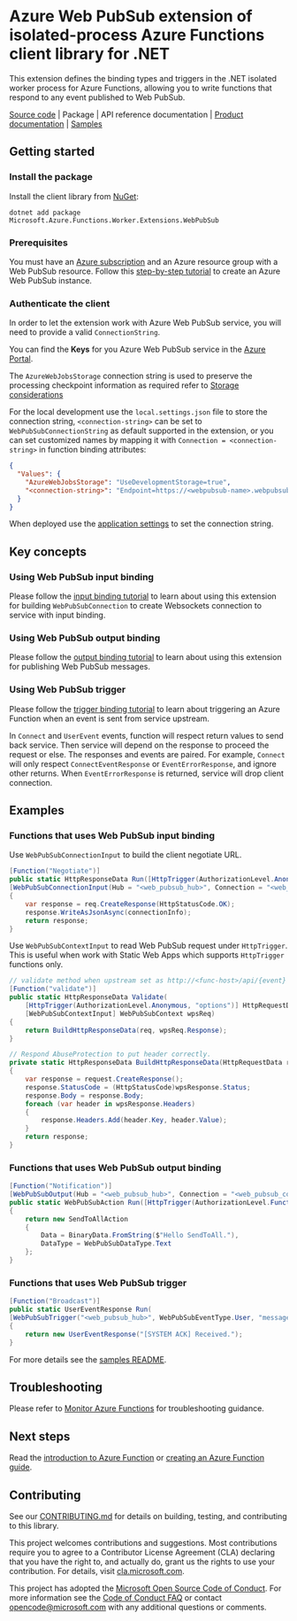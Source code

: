 # Azure Web PubSub extension of isolated-process Azure Functions client library for .NET

This extension defines the binding types and triggers in the .NET isolated worker process for Azure Functions, allowing you to write functions that respond to any event published to Web PubSub.

[Source code][source] |
Package |
API reference documentation |
[Product documentation](https://aka.ms/awps/doc) |
[Samples]

## Getting started

### Install the package

Install the client library from [NuGet]:

```dotnetcli
dotnet add package Microsoft.Azure.Functions.Worker.Extensions.WebPubSub
```

### Prerequisites

You must have an [Azure subscription][free_subs] and an Azure resource group with a Web PubSub resource. Follow this [step-by-step tutorial][tutorial] to create an Azure Web PubSub instance.

### Authenticate the client

In order to let the extension work with Azure Web PubSub service, you will need to provide a valid `ConnectionString`.

You can find the **Keys** for you Azure Web PubSub service in the [Azure Portal][portal].

The `AzureWebJobsStorage` connection string is used to preserve the processing checkpoint information as required refer to [Storage considerations][storage]

For the local development use the `local.settings.json` file to store the connection string, `<connection-string>` can be set to `WebPubSubConnectionString` as default supported in the extension, or you can set customized names by mapping it with `Connection = <connection-string>` in function binding attributes:

```json
{
  "Values": {
    "AzureWebJobsStorage": "UseDevelopmentStorage=true",
    "<connection-string>": "Endpoint=https://<webpubsub-name>.webpubsub.azure.com;AccessKey=<access-key>;Version=1.0;"
  }
}
```
When deployed use the [application settings][app_setting] to set the connection string.

## Key concepts

### Using Web PubSub input binding

Please follow the [input binding tutorial](#functions-that-uses-web-pubsub-input-binding) to learn about using this extension for building `WebPubSubConnection` to create Websockets connection to service with input binding.

### Using Web PubSub output binding

Please follow the [output binding tutorial](#functions-that-uses-web-pubsub-output-binding) to learn about using this extension for publishing Web PubSub messages.

### Using Web PubSub trigger

Please follow the [trigger binding tutorial](#functions-that-uses-web-pubsub-trigger) to learn about triggering an Azure Function when an event is sent from service upstream.

In `Connect` and `UserEvent` events, function will respect return values to send back service. Then service will depend on the response to proceed the request or else. The responses and events are paired. For example, `Connect` will only respect `ConnectEventResponse` or `EventErrorResponse`, and ignore other returns. When `EventErrorResponse` is returned, service will drop client connection.

## Examples

### Functions that uses Web PubSub input binding

Use `WebPubSubConnectionInput` to build the client negotiate URL.

```C# Snippet:WebPubSubConnectionInputFunction
[Function("Negotiate")]
public static HttpResponseData Run([HttpTrigger(AuthorizationLevel.Anonymous)] HttpRequestData req,
[WebPubSubConnectionInput(Hub = "<web_pubsub_hub>", Connection = "<web_pubsub_connection_name>")] WebPubSubConnection connectionInfo)
{
    var response = req.CreateResponse(HttpStatusCode.OK);
    response.WriteAsJsonAsync(connectionInfo);
    return response;
}
```

Use `WebPubSubContextInput` to read Web PubSub request under `HttpTrigger`. This is useful when work with Static Web Apps which supports `HttpTrigger` functions only.

```C# Snippet:WebPubSubContextInputFunction
// validate method when upstream set as http://<func-host>/api/{event}
[Function("validate")]
public static HttpResponseData Validate(
    [HttpTrigger(AuthorizationLevel.Anonymous, "options")] HttpRequestData req,
    [WebPubSubContextInput] WebPubSubContext wpsReq)
{
    return BuildHttpResponseData(req, wpsReq.Response);
}

// Respond AbuseProtection to put header correctly.
private static HttpResponseData BuildHttpResponseData(HttpRequestData request, SimpleResponse wpsResponse)
{
    var response = request.CreateResponse();
    response.StatusCode = (HttpStatusCode)wpsResponse.Status;
    response.Body = response.Body;
    foreach (var header in wpsResponse.Headers)
    {
        response.Headers.Add(header.Key, header.Value);
    }
    return response;
}
```

### Functions that uses Web PubSub output binding

```C# Snippet:WebPubSubOutputFunction
[Function("Notification")]
[WebPubSubOutput(Hub = "<web_pubsub_hub>", Connection = "<web_pubsub_connection_name>")]
public static WebPubSubAction Run([HttpTrigger(AuthorizationLevel.Function, "get", "post")] HttpRequestData req)
{
    return new SendToAllAction
    {
        Data = BinaryData.FromString($"Hello SendToAll."),
        DataType = WebPubSubDataType.Text
    };
}
```

### Functions that uses Web PubSub trigger

```C# Snippet:WebPubSubTriggerUserEventFunction
[Function("Broadcast")]
public static UserEventResponse Run(
[WebPubSubTrigger("<web_pubsub_hub>", WebPubSubEventType.User, "message")] UserEventRequest request)
{
    return new UserEventResponse("[SYSTEM ACK] Received.");
}
```

For more details see the [samples README][samples].

## Troubleshooting

Please refer to [Monitor Azure Functions][monitor] for troubleshooting guidance.

## Next steps

Read the [introduction to Azure Function][func_intro] or [creating an Azure Function guide][create].

## Contributing

See our [CONTRIBUTING.md][contrib] for details on building,
testing, and contributing to this library.

This project welcomes contributions and suggestions.  Most contributions require
you to agree to a Contributor License Agreement (CLA) declaring that you have
the right to, and actually do, grant us the rights to use your contribution. For
details, visit [cla.microsoft.com][cla].

This project has adopted the [Microsoft Open Source Code of Conduct][coc].
For more information see the [Code of Conduct FAQ][coc_faq]
or contact [opencode@microsoft.com][coc_contact] with any
additional questions or comments.

<!-- LINKS -->
[source]: https://github.com/Azure/azure-sdk-for-net/tree/main/sdk/webpubsub/Microsoft.Azure.Functions.Worker.Extensions.WebPubSub/src
<!-- [package] TODO: add after initial release -->
<!-- [api_docs] TODO: add after initial release -->
[samples]: https://github.com/Azure/azure-sdk-for-net/tree/main/sdk/webpubsub/Microsoft.Azure.Functions.Worker.Extensions.WebPubSub/samples
[nuget]: https://www.nuget.org/
[free_subs]: https://azure.microsoft.com/free/dotnet/
[portal]: https://portal.azure.com/
[tutorial]: https://learn.microsoft.com/azure/azure-web-pubsub/howto-develop-create-instance
[storage]: https://learn.microsoft.com/azure/azure-functions/storage-considerations#storage-account-requirements
[app_setting]: https://learn.microsoft.com/azure/azure-functions/functions-how-to-use-azure-function-app-settings
[monitor]: https://learn.microsoft.com/azure/azure-functions/functions-monitoring
[func_intro]: https://learn.microsoft.com/azure/azure-functions/functions-overview
[create]: https://learn.microsoft.com/azure/azure-functions/functions-overview

[contrib]: https://github.com/Azure/azure-sdk-for-net/tree/main/CONTRIBUTING.md
[cla]: https://cla.microsoft.com
[coc]: https://opensource.microsoft.com/codeofconduct/
[coc_faq]: https://opensource.microsoft.com/codeofconduct/faq/
[coc_contact]: mailto:opencode@microsoft.com
